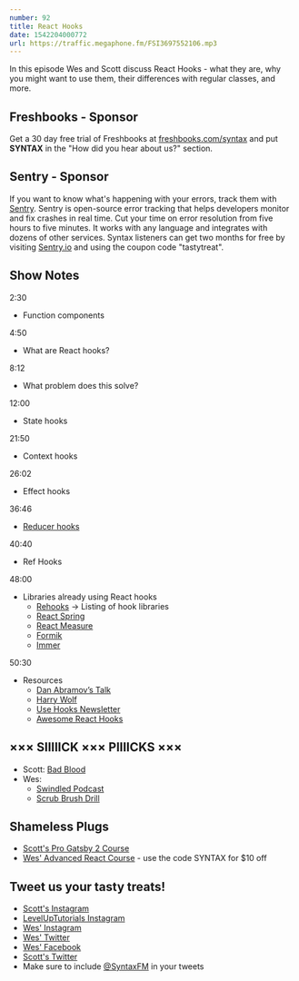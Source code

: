 ```yaml
---
number: 92
title: React Hooks
date: 1542204000772
url: https://traffic.megaphone.fm/FSI3697552106.mp3
---
```


In this episode Wes and Scott discuss React Hooks - what they are, why you might want to use them, their differences with regular classes, and more.

## Freshbooks - Sponsor

Get a 30 day free trial of Freshbooks at [freshbooks.com/syntax](https://freshbooks.com/syntax) and put **SYNTAX** in the "How did you hear about us?" section.

## Sentry - Sponsor

If you want to know what's happening with your errors, track them with [Sentry](https://sentry.io/). Sentry is open-source error tracking that helps developers monitor and fix crashes in real time. Cut your time on error resolution from five hours to five minutes. It works with any language and integrates with dozens of other services. Syntax listeners can get two months for free by visiting [Sentry.io](https://sentry.io/) and using the coupon code "tastytreat".

## Show Notes

2:30

* Function components

4:50

* What are React hooks?

8:12

* What problem does this solve?

12:00

* State hooks

21:50

* Context hooks

26:02

* Effect hooks

36:46

* [Reducer hooks](https://reactjs.org/docs/hooks-reference.html#usereducer)

40:40

* Ref Hooks

48:00

* Libraries already using React hooks
  * [Rehooks](https://rehooks.com/) → Listing of hook libraries
  * [React Spring](http://react-spring.surge.sh/)
  * [React Measure](https://github.com/souporserious/react-measure)
  * [Formik](https://jaredpalmer.com/formik)
  * [Immer](https://github.com/mweststrate/immer)

50:30

* Resources
  * [Dan Abramov’s Talk](https://www.youtube.com/watch?v=dpw9EHDh2bM)
  * [Harry Wolf](https://www.youtube.com/watch?v=jd8R0a2Ur8Q)
  * [Use Hooks Newsletter](https://usehooks.com)
  * [Awesome React Hooks](https://github.com/rehooks/awesome-react-hooks)

## ××× SIIIIICK ××× PIIIICKS ×××

* Scott: [Bad Blood](https://amzn.to/2JMfowo)
* Wes:
  * [Swindled Podcast](http://swindledpodcast.com/)
  * [Scrub Brush Drill](https://amzn.to/2JMEpHV)

## Shameless Plugs

* [Scott's Pro Gatsby 2 Course](https://LevelUpTutorials.com/pro)
* [Wes' Advanced React Course](https://advancedreact.com/) - use the code SYNTAX for $10 off

## Tweet us your tasty treats!

* [Scott's Instagram](https://www.instagram.com/stolinski/)
* [LevelUpTutorials Instagram](https://www.instagram.com/LevelUpTutorials/)
* [Wes' Instagram](https://www.instagram.com/wesbos/)
* [Wes' Twitter](https://twitter.com/wesbos)
* [Wes' Facebook](https://www.facebook.com/wesbos.developer)
* [Scott's Twitter](https://twitter.com/stolinski)
* Make sure to include [@SyntaxFM](https://twitter.com/SyntaxFM) in your tweets
